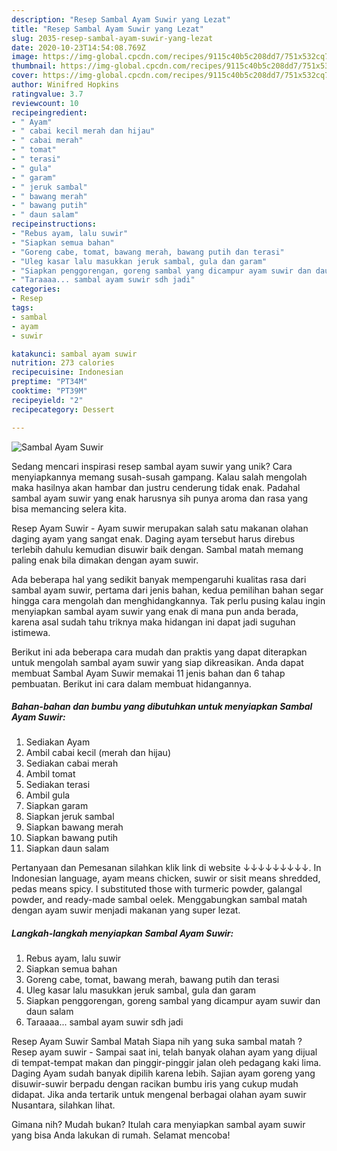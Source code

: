 ```yaml
---
description: "Resep Sambal Ayam Suwir yang Lezat"
title: "Resep Sambal Ayam Suwir yang Lezat"
slug: 2035-resep-sambal-ayam-suwir-yang-lezat
date: 2020-10-23T14:54:08.769Z
image: https://img-global.cpcdn.com/recipes/9115c40b5c208dd7/751x532cq70/sambal-ayam-suwir-foto-resep-utama.jpg
thumbnail: https://img-global.cpcdn.com/recipes/9115c40b5c208dd7/751x532cq70/sambal-ayam-suwir-foto-resep-utama.jpg
cover: https://img-global.cpcdn.com/recipes/9115c40b5c208dd7/751x532cq70/sambal-ayam-suwir-foto-resep-utama.jpg
author: Winifred Hopkins
ratingvalue: 3.7
reviewcount: 10
recipeingredient:
- " Ayam"
- " cabai kecil merah dan hijau"
- " cabai merah"
- " tomat"
- " terasi"
- " gula"
- " garam"
- " jeruk sambal"
- " bawang merah"
- " bawang putih"
- " daun salam"
recipeinstructions:
- "Rebus ayam, lalu suwir"
- "Siapkan semua bahan"
- "Goreng cabe, tomat, bawang merah, bawang putih dan terasi"
- "Uleg kasar lalu masukkan jeruk sambal, gula dan garam"
- "Siapkan penggorengan, goreng sambal yang dicampur ayam suwir dan daun salam"
- "Taraaaa... sambal ayam suwir sdh jadi"
categories:
- Resep
tags:
- sambal
- ayam
- suwir

katakunci: sambal ayam suwir 
nutrition: 273 calories
recipecuisine: Indonesian
preptime: "PT34M"
cooktime: "PT39M"
recipeyield: "2"
recipecategory: Dessert

---
```



![Sambal Ayam Suwir](https://img-global.cpcdn.com/recipes/9115c40b5c208dd7/751x532cq70/sambal-ayam-suwir-foto-resep-utama.jpg)

Sedang mencari inspirasi resep sambal ayam suwir yang unik? Cara menyiapkannya memang susah-susah gampang. Kalau salah mengolah maka hasilnya akan hambar dan justru cenderung tidak enak. Padahal sambal ayam suwir yang enak harusnya sih punya aroma dan rasa yang bisa memancing selera kita.

Resep Ayam Suwir - Ayam suwir merupakan salah satu makanan olahan daging ayam yang sangat enak. Daging ayam tersebut harus direbus terlebih dahulu kemudian disuwir baik dengan. Sambal matah memang paling enak bila dimakan dengan ayam suwir.

Ada beberapa hal yang sedikit banyak mempengaruhi kualitas rasa dari sambal ayam suwir, pertama dari jenis bahan, kedua pemilihan bahan segar hingga cara mengolah dan menghidangkannya. Tak perlu pusing kalau ingin menyiapkan sambal ayam suwir yang enak di mana pun anda berada, karena asal sudah tahu triknya maka hidangan ini dapat jadi suguhan istimewa.


Berikut ini ada beberapa cara mudah dan praktis yang dapat diterapkan untuk mengolah sambal ayam suwir yang siap dikreasikan. Anda dapat membuat Sambal Ayam Suwir memakai 11 jenis bahan dan 6 tahap pembuatan. Berikut ini cara dalam membuat hidangannya.

<!--inarticleads1-->

##### Bahan-bahan dan bumbu yang dibutuhkan untuk menyiapkan Sambal Ayam Suwir:

1. Sediakan  Ayam
1. Ambil  cabai kecil (merah dan hijau)
1. Sediakan  cabai merah
1. Ambil  tomat
1. Sediakan  terasi
1. Ambil  gula
1. Siapkan  garam
1. Siapkan  jeruk sambal
1. Siapkan  bawang merah
1. Siapkan  bawang putih
1. Siapkan  daun salam


Pertanyaan dan Pemesanan silahkan klik link di website ↓↓↓↓↓↓↓↓↓. In Indonesian language, ayam means chicken, suwir or sisit means shredded, pedas means spicy. I substituted those with turmeric powder, galangal powder, and ready-made sambal oelek. Menggabungkan sambal matah dengan ayam suwir menjadi makanan yang super lezat. 

<!--inarticleads2-->

##### Langkah-langkah menyiapkan Sambal Ayam Suwir:

1. Rebus ayam, lalu suwir
1. Siapkan semua bahan
1. Goreng cabe, tomat, bawang merah, bawang putih dan terasi
1. Uleg kasar lalu masukkan jeruk sambal, gula dan garam
1. Siapkan penggorengan, goreng sambal yang dicampur ayam suwir dan daun salam
1. Taraaaa... sambal ayam suwir sdh jadi


Resep Ayam Suwir Sambal Matah Siapa nih yang suka sambal matah ? Resep ayam suwir - Sampai saat ini, telah banyak olahan ayam yang dijual di tempat-tempat makan dan pinggir-pinggir jalan oleh pedagang kaki lima. Daging Ayam sudah banyak dipilih karena lebih. Sajian ayam goreng yang disuwir-suwir berpadu dengan racikan bumbu iris yang cukup mudah didapat. Jika anda tertarik untuk mengenal berbagai olahan ayam suwir Nusantara, silahkan lihat. 

Gimana nih? Mudah bukan? Itulah cara menyiapkan sambal ayam suwir yang bisa Anda lakukan di rumah. Selamat mencoba!
